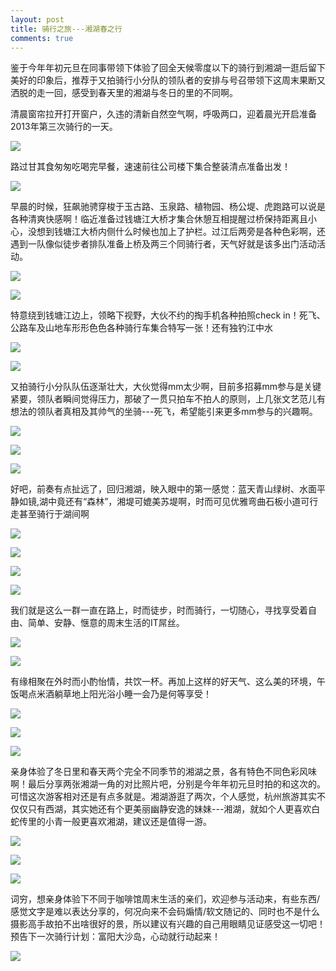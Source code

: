 ```yaml
---
layout: post
title: 骑行之旅---湘湖春之行
comments: true
---
```


鉴于今年年初元旦在同事带领下体验了回全天候零度以下的骑行到湘湖一逛后留下美好的印象后，推荐于又拍骑行小分队的领队者的安排与号召带领下这周末果断又洒脱的走一回，感受到春天里的湘湖与冬日的里的不同啊。

清晨窗帘拉开打开窗户，久违的清新自然空气啊，呼吸两口，迎着晨光开启准备2013年第三次骑行的一天。

![](http://lifecycles.b0.upaiyun.com/xianghu-chenguang.jpg!fw600)

路过甘其食匆匆吃喝完早餐，速速前往公司楼下集合整装清点准备出发！

![](http://lifecycles.b0.upaiyun.com/xianghu-jihe.jpg!fw600)

早晨的时候，狂飙驰骋穿梭于玉古路、玉泉路、植物园、杨公堤、虎跑路可以说是各种清爽快感啊！临近准备过钱塘江大桥才集合休憩互相提醒过桥保持距离且小心，没想到钱塘江大桥内侧什么时候也加上了护栏。过江后两旁是各种色彩啊，还遇到一队像似徒步者排队准备上桥及两三个同骑行者，天气好就是该多出门活动活动。

![](http://lifecycles.b0.upaiyun.com/xianghu-guojiang.jpg!fw600)

![](http://lifecycles.b0.upaiyun.com/xianghu-qiantangjiang.jpg!fw600)

特意绕到钱塘江边上，领略下视野，大伙不约的掏手机各种拍照check in！死飞、公路车及山地车形形色色各种骑行车集合特写一张！还有独钓江中水

![](http://lifecycles.b0.upaiyun.com/xianghu-heying.jpg!fw600)

![](http://lifecycles.b0.upaiyun.com/xianghu-chuidiao.jpg!fw600)

又拍骑行小分队队伍逐渐壮大，大伙觉得mm太少啊，目前多招募mm参与是关键紧要，领队者瞬间觉得压力，那破了一贯只拍车不拍人的原则，上几张文艺范儿有想法的领队者真相及其帅气的坐骑---死飞，希望能引来更多mm参与的兴趣啊。

![](http://lifecycles.b0.upaiyun.com/xianghu-wenyifaner.jpg!fw600)

![](http://lifecycles.b0.upaiyun.com/xianghu-qiantangjiangquanjing.jpg!fw600)

![](http://lifecycles.b0.upaiyun.com/xianghu-sifei.jpg!fw600)

好吧，前奏有点扯远了，回归湘湖，映入眼中的第一感觉：蓝天青山绿树、水面平静如镜,湖中竟还有“森林”，湘堤可媲美苏堤啊，时而可见优雅弯曲石板小道可行走甚至骑行于湖间啊

![](http://lifecycles.b0.upaiyun.com/xianghu-humian.jpg!fw600)

![](http://lifecycles.b0.upaiyun.com/xianghu-xiangdi.jpg!fw600)

![](http://lifecycles.b0.upaiyun.com/xianghu.jpg!fw600)

![](http://lifecycles.b0.upaiyun.com/xianghu-dumuqiao.jpg!fw600)

我们就是这么一群一直在路上，时而徒步，时而骑行，一切随心，寻找享受着自由、简单、安静、惬意的周末生活的IT屌丝。

![](http://lifecycles.b0.upaiyun.com/xianghu-xiuqi.jpg!fw600)

![](http://lifecycles.b0.upaiyun.com/xianghu-qixingdui.jpg!fw600)

有缘相聚在外时而小酌怡情，共饮一杯。再加上这样的好天气、这么美的环境，午饭喝点米酒躺草地上阳光浴小睡一会乃是何等享受！

![](http://lifecycles.b0.upaiyun.com/xianghu-pinjiu.jpg!fw600)

![](http://lifecycles.b0.upaiyun.com/xianghu-gongyin.jpg!fw600)

![](http://lifecycles.b0.upaiyun.com/xianghu-wushui.jpg)

亲身体验了冬日里和春天两个完全不同季节的湘湖之景，各有特色不同色彩风味啊！最后分享两张湘湖一角的对比照片吧，分别是今年年初元旦时拍的和这次的。可惜这次游客相对还是有点多就是。湘湖游逛了两次，个人感觉，杭州旅游其实不仅仅只有西湖，其实她还有个更美丽幽静安逸的妹妹---湘湖，就如个人更喜欢白蛇传里的小青一般更喜欢湘湖，建议还是值得一游。

![](http://pic.yupoo.com/xmlinuxer/CwRpFCBP/medish.jpg)

![](http://lifecycles.b0.upaiyun.com/xianghu-yijiao.jpg!fw600)

![](http://lifecycles.b0.upaiyun.com/xianghu-xianghu.jpg!fw600)

词穷，想亲身体验下不同于咖啡馆周末生活的亲们，欢迎参与活动来，有些东西/感觉文字是难以表达分享的，何况向来不会码煽情/软文随记的、同时也不是什么摄影高手故拍不出啥很好的景，所以建议有兴趣的自己用眼睛见证感受这一切吧！预告下一次骑行计划：富阳大沙岛，心动就行动起来！

![](http://lifecycles.b0.upaiyun.com/xianghu-licheng.jpg!fw600)


